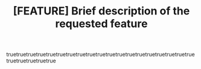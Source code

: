 ---
name: Feature Request
description: Request a new feature or enhancement for the plume navigation simulation system
title: "[FEATURE] Brief description of the requested feature"
labels: ["enhancement", "feature-request", "needs-evaluation"]
assignees: []
body:
  - type: markdown
    attributes:
      value: |
        ## Feature Request for Plume Navigation Simulation System
        
        Thank you for proposing a new feature! Please fill out the sections below to help us understand your request and evaluate its impact on the scientific research community. This information is crucial for prioritizing development efforts and ensuring features align with scientific computing requirements.
        
        **Please check existing issues and discussions before submitting to avoid duplicates.**
        
        ### 🔬 Current System Capabilities
        - **Scientific Accuracy**: >95% correlation with reference implementations
        - **Performance**: <7.2 seconds average per simulation
        - **Batch Processing**: 4000+ simulations within 8 hours
        - **Cross-Format Support**: Crimaldi dataset and custom AVI recordings
        - **Algorithm Support**: Infotaxis, Casting, Gradient Following, Plume Tracking, Hybrid Strategies
        - **Quality Standards**: >95% test coverage, <1% error rate, >99% reproducibility
        
        ### 📋 Feature Development Standards
        - Features must maintain scientific accuracy and performance requirements
        - Implementation should follow established coding standards and testing requirements
        - Cross-format compatibility and reproducibility must be preserved
        - Documentation and scientific validation are required for all enhancements

  - type: textarea
    id: feature_summary
    attributes:
      label: Feature Summary
      description: Provide a clear and concise summary of the requested feature
      placeholder: Briefly describe the feature you would like to see implemented...
      value: ""
    validations:
      required: true

  - type: dropdown
    id: feature_category
    attributes:
      label: Feature Category
      description: Which area of the system would this feature enhance?
      options:
        - Algorithm Implementation - New navigation strategies or algorithm enhancements
        - Performance Optimization - Speed, memory, or efficiency improvements
        - Data Processing Enhancement - Normalization, calibration, or format support
        - Analysis Framework - Performance metrics, statistical analysis, or visualization
        - User Interface Improvement - CLI, configuration, or user experience enhancements
        - Cross-Format Compatibility - Support for additional data formats or standards
        - Batch Processing - Parallel execution, scaling, or workflow improvements
        - Quality Assurance - Error handling, validation, or reliability enhancements
        - Documentation - User guides, API documentation, or examples
        - Integration - External tool integration or API development
        - Visualization - Plotting, reporting, or result presentation improvements
        - Configuration Management - Parameter handling or system configuration
        - Other (specify in description)
    validations:
      required: true

  - type: dropdown
    id: priority_level
    attributes:
      label: Priority Level
      description: How important is this feature for your research workflow?
      options:
        - Critical - Research Blocking - Cannot proceed without this feature
        - High - Significant Research Impact - Major improvement to research capabilities
        - Medium - Research Enhancement - Moderate improvement to workflow efficiency
        - Low - Nice to Have - Minor convenience or quality-of-life improvement
    validations:
      required: true

  - type: textarea
    id: research_context
    attributes:
      label: Research Context and Motivation
      description: Explain the scientific context and research motivation for this feature
      placeholder: |
        **Research Objective:**
        - What research goal does this feature support? (e.g., algorithm comparison, performance analysis)
        - How does this advance plume navigation or bio-inspired robotics research?
        
        **Current Limitations:**
        - What functionality is currently missing or inadequate?
        - What workflow bottlenecks does this address?
        - How are you currently working around these limitations?
        
        **Scientific Benefit:**
        - What new research capabilities would this enable?
        - How would this improve scientific accuracy or efficiency?
        - What impact would this have on reproducibility?
        
        **Literature Context:**
        - Are there related research papers or established methodologies?
        - How does this align with current scientific practices?
        - What standards or best practices should be followed?
        
        **Community Impact:**
        - How many researchers would benefit from this feature?
        - What research workflows would be improved?
        - How does this support collaboration and standardization?
      value: ""
    validations:
      required: true

  - type: checkboxes
    id: research_domains
    attributes:
      label: Research Domains
      description: Which research domains would benefit from this feature?
      options:
        - label: Olfactory Navigation Research
          required: false
        - label: Bio-inspired Robotics
          required: false
        - label: Computational Fluid Dynamics
          required: false
        - label: Algorithm Validation and Comparison
          required: false
        - label: Scientific Computing and Reproducibility
          required: false
        - label: Plume Tracking and Source Localization
          required: false
        - label: Machine Learning and AI
          required: false
        - label: Environmental Monitoring
          required: false

  - type: textarea
    id: detailed_description
    attributes:
      label: Detailed Feature Description
      description: Provide a comprehensive description of the requested feature
      placeholder: |
        **Functionality Overview:**
        - What should the feature do?
        - How should it work?
        - What are the key capabilities?
        
        **User Interface:**
        - How should users interact with this feature?
        - What configuration options are needed?
        - What outputs should be generated?
        - Should this be accessible via CLI, Python API, or both?
        
        **Integration Points:**
        - How should this integrate with existing components?
        - What dependencies are required?
        - What data formats or interfaces are needed?
        - How does this fit into current workflows?
        
        **Technical Approach:**
        - What implementation strategy do you envision?
        - Are there specific algorithms or methodologies to follow?
        - What are the key technical challenges?
      value: ""
    validations:
      required: true

  - type: checkboxes
    id: affected_components
    attributes:
      label: Affected System Components
      description: Which components of the system would be affected by this feature?
      options:
        - label: Data Normalization Engine
          required: false
        - label: Video Processing Pipeline
          required: false
        - label: Scale and Intensity Calibration
          required: false
        - label: Temporal Normalization
          required: false
        - label: Simulation Engine
          required: false
        - label: Algorithm Implementation Framework
          required: false
        - label: Batch Processing System
          required: false
        - label: Parallel Processing Framework
          required: false
        - label: Analysis Pipeline
          required: false
        - label: Performance Metrics Calculation
          required: false
        - label: Statistical Analysis Framework
          required: false
        - label: Visualization and Reporting
          required: false
        - label: Configuration Management
          required: false
        - label: Error Handling and Quality Assurance
          required: false
        - label: File I/O and Format Handling
          required: false
        - label: Command-Line Interface
          required: false
        - label: Monitoring and Logging
          required: false

  - type: dropdown
    id: implementation_complexity
    attributes:
      label: Estimated Implementation Complexity
      description: What is your assessment of the implementation complexity?
      options:
        - Simple - Minor Enhancement - Small changes to existing functionality
        - Moderate - Component Modification - Changes to one or two major components
        - Complex - Multi-Component Changes - Modifications across multiple system components
        - Major - Architecture Changes - Significant architectural modifications or new subsystems
        - Unknown - Need Technical Assessment - Complexity unclear, requires technical evaluation
    validations:
      required: true

  - type: checkboxes
    id: performance_impact
    attributes:
      label: Expected Performance Impact
      description: How do you expect this feature to impact system performance?
      options:
        - label: Speed Improvement - Faster simulation execution
          required: false
        - label: Memory Optimization - Reduced memory usage
          required: false
        - label: Accuracy Enhancement - Improved scientific accuracy
          required: false
        - label: Scalability Improvement - Better handling of large datasets
          required: false
        - label: Resource Efficiency - Better CPU/GPU utilization
          required: false
        - label: Batch Processing Enhancement - Improved parallel execution
          required: false
        - label: No Performance Impact - Functionality addition without performance changes
          required: false
        - label: Potential Performance Degradation - May impact performance (justify in description)
          required: false

  - type: textarea
    id: use_cases
    attributes:
      label: Use Cases and Examples
      description: Provide specific use cases and examples of how this feature would be used
      placeholder: |
        **Primary Use Case:**
        - Scenario: (e.g., comparing algorithms across different plume datasets)
        - Current workflow: (e.g., manual processing steps, limitations)
        - Improved workflow: (e.g., automated feature functionality, efficiency gains)
        
        **Example Usage:**
        ```bash
        # Example command showing how the feature would be used
        plume-simulation your-feature --parameter value --output results/
        ```
        
        ```python
        # Example Python API usage
        from plume_simulation import YourFeature
        feature = YourFeature(config={'parameter': 'value'})
        result = feature.execute(input_data)
        ```
        
        **Expected Output:**
        - What results or outputs should the feature produce?
        - How should success be measured?
        - What validation criteria should be met?
        
        **Alternative Scenarios:**
        - What other use cases would benefit from this feature?
        - How would different user groups utilize this capability?
      value: ""
    validations:
      required: true

  - type: checkboxes
    id: algorithm_impact
    attributes:
      label: Navigation Algorithm Impact
      description: Which navigation algorithms would be affected by or benefit from this feature?
      options:
        - label: Infotaxis - Entropy-based information seeking
          required: false
        - label: Casting - Bio-inspired crosswind casting
          required: false
        - label: Gradient Following - Direct concentration gradient navigation
          required: false
        - label: Plume Tracking - Memory-based concentration tracking
          required: false
        - label: Hybrid Strategies - Combined algorithm approaches
          required: false
        - label: Reference Implementation - Benchmark algorithms
          required: false
        - label: All Algorithms - Algorithm-agnostic feature
          required: false
        - label: New Algorithm Type - Enables new algorithm category
          required: false
        - label: No Algorithm Impact - Non-algorithm related feature
          required: false

  - type: checkboxes
    id: data_format_impact
    attributes:
      label: Data Format Impact
      description: Which data formats would be affected by or benefit from this feature?
      options:
        - label: Crimaldi Dataset Format - Standard research dataset
          required: false
        - label: Custom AVI Recordings - User-generated video data
          required: false
        - label: Standard Video Formats (MP4, MOV, MKV) - Common video formats
          required: false
        - label: HDF5 Data Files - Scientific data storage
          required: false
        - label: NumPy Arrays - Numerical data arrays
          required: false
        - label: JSON Configuration Files - System configuration
          required: false
        - label: CSV Data Files - Tabular data export
          required: false
        - label: New Format Support - Request for additional format
          required: false
        - label: All Supported Formats - Format-agnostic feature
          required: false
        - label: No Format Impact - Non-data related feature
          required: false

  - type: textarea
    id: validation_requirements
    attributes:
      label: Validation and Testing Requirements
      description: Describe how this feature should be validated and tested
      placeholder: |
        **Scientific Validation:**
        - Accuracy requirements: (e.g., maintain >95% correlation with references)
        - Performance targets: (e.g., simulation time <7.2 seconds)
        - Reproducibility criteria: (e.g., >99% cross-platform consistency)
        - Statistical validation: (e.g., hypothesis testing, confidence intervals)
        
        **Testing Strategy:**
        - Unit tests: (e.g., component-level validation with >95% coverage)
        - Integration tests: (e.g., workflow testing with existing components)
        - Performance tests: (e.g., speed and memory benchmarks)
        - Cross-format tests: (e.g., compatibility validation across data formats)
        - Scientific accuracy tests: (e.g., reference implementation comparison)
        
        **Success Criteria:**
        - How will you know the feature works correctly?
        - What metrics should be used for validation?
        - What are the acceptance criteria for scientific accuracy?
        - How should performance be measured and validated?
        
        **Regression Testing:**
        - What existing functionality must be preserved?
        - How should backward compatibility be maintained?
        - What are the non-regression requirements?
      value: ""
    validations:
      required: false

  - type: checkboxes
    id: quality_requirements
    attributes:
      label: Quality and Performance Requirements
      description: Which quality requirements must this feature meet?
      options:
        - label: Scientific Accuracy - Maintain >95% correlation with reference implementations
          required: false
        - label: Performance Target - Simulation time <7.2 seconds average
          required: false
        - label: Batch Processing - Support 4000+ simulations within 8 hours
          required: false
        - label: Cross-Platform Compatibility - Linux, macOS, Windows support
          required: false
        - label: Error Rate - Processing error rate <1%
          required: false
        - label: Reproducibility - >99% consistency across environments
          required: false
        - label: Memory Efficiency - Peak usage <8GB for standard workflows
          required: false
        - label: Documentation - Comprehensive user and developer documentation
          required: false

  - type: textarea
    id: alternative_solutions
    attributes:
      label: Alternative Solutions and Workarounds
      description: Describe any alternative solutions or current workarounds
      placeholder: |
        **Current Workarounds:**
        - How do you currently achieve similar functionality?
        - What are the limitations of current approaches?
        - What manual steps are required?
        - What tools or methods do you use as alternatives?
        
        **Alternative Implementations:**
        - Are there other ways to implement this feature?
        - What are the trade-offs between different approaches?
        - Which implementation strategy would be most effective?
        - What design patterns or architectural approaches should be considered?
        
        **External Tools:**
        - Are there external tools that provide similar functionality?
        - Why is integration into this system preferred over external tools?
        - What would be lost by using external alternatives?
        - How would external dependencies impact the system?
        
        **Comparison Analysis:**
        - How does the proposed feature compare to alternatives?
        - What unique benefits does this implementation provide?
        - What are the maintenance and support implications?
      value: ""
    validations:
      required: false

  - type: checkboxes
    id: breaking_changes
    attributes:
      label: Breaking Changes and Compatibility
      description: Would this feature require breaking changes?
      options:
        - label: No Breaking Changes - Fully backward compatible
          required: false
        - label: Minor API Changes - Small modifications with deprecation warnings
          required: false
        - label: Configuration Changes - Updates to configuration file formats
          required: false
        - label: Data Format Changes - Modifications to input/output formats
          required: false
        - label: Major Breaking Changes - Significant API or workflow modifications
          required: false
        - label: Unknown Compatibility Impact - Requires technical assessment
          required: false

  - type: textarea
    id: community_benefit
    attributes:
      label: Community Benefit and Impact
      description: Describe how this feature would benefit the broader research community
      placeholder: |
        **Research Community Impact:**
        - How many researchers would benefit from this feature?
        - What research workflows would be improved?
        - How does this advance the field of olfactory navigation?
        - What collaboration opportunities would this enable?
        
        **Scientific Advancement:**
        - What new research capabilities would this enable?
        - How does this support reproducible research?
        - What publications or studies would benefit?
        - How does this contribute to scientific knowledge?
        
        **Collaboration Benefits:**
        - How would this improve collaboration between researchers?
        - What standardization benefits would this provide?
        - How does this support open science initiatives?
        - What data sharing improvements would result?
        
        **Educational Impact:**
        - How would this benefit educational use of the system?
        - What learning opportunities would this create?
        - How would this support research training?
        
        **Long-term Vision:**
        - How does this align with the future direction of the field?
        - What follow-up developments would this enable?
        - How does this support sustainable research practices?
      value: ""
    validations:
      required: false

  - type: checkboxes
    id: user_groups
    attributes:
      label: Target User Groups
      description: Which user groups would primarily benefit from this feature?
      options:
        - label: Research Scientists - Conducting navigation algorithm studies
          required: false
        - label: Data Analysts - Requiring standardized simulation outputs
          required: false
        - label: Algorithm Developers - Testing new navigation strategies
          required: false
        - label: Scientific Computing Users - Requiring computational efficiency
          required: false
        - label: Bio-inspired Robotics Researchers - Developing robotic systems
          required: false
        - label: Graduate Students and Postdocs - Learning and research training
          required: false
        - label: System Administrators - Managing computational resources
          required: false
        - label: All Users - Universal benefit across user groups
          required: false

  - type: textarea
    id: implementation_timeline
    attributes:
      label: Implementation Timeline and Dependencies
      description: Provide information about timeline requirements and dependencies
      placeholder: |
        **Timeline Requirements:**
        - Is this needed for a specific deadline? (e.g., conference, publication)
        - What is the urgency level and why?
        - Are there any time-sensitive research dependencies?
        - What is the impact of implementation delays?
        
        **Dependencies:**
        - Does this depend on other features or issues?
        - Are there external library or tool dependencies?
        - What prerequisite work needs to be completed?
        - Are there any blocking factors or constraints?
        
        **Phased Implementation:**
        - Can this be implemented in phases or iterations?
        - What would be the minimum viable implementation?
        - What are the nice-to-have extensions?
        - How should the rollout be structured?
        
        **Resource Requirements:**
        - What development resources are needed?
        - Are there specific expertise requirements?
        - What testing resources are required?
        - Are there infrastructure considerations?
      value: ""
    validations:
      required: false

  - type: textarea
    id: technical_specifications
    attributes:
      label: Technical Specifications and Requirements
      description: Provide technical details and specifications for the feature
      placeholder: |
        **Technical Requirements:**
        - Programming language considerations
        - Library or framework dependencies
        - Performance specifications and constraints
        - Memory or storage requirements
        
        **API Design:**
        - Proposed function signatures or interfaces
        - Configuration parameters and validation
        - Input/output specifications and formats
        - Error handling requirements and patterns
        
        **Integration Details:**
        - How should this integrate with existing code?
        - What design patterns should be followed?
        - Are there architectural considerations?
        - What interfaces need to be maintained or extended?
        
        **Implementation Considerations:**
        - What algorithms or computational approaches are needed?
        - Are there numerical precision requirements?
        - What optimization strategies should be employed?
        - How should parallel processing be utilized?
        
        **Security and Validation:**
        - What input validation is required?
        - Are there security considerations?
        - How should errors be handled and reported?
        - What logging and monitoring requirements exist?
      value: ""
    validations:
      required: false

  - type: textarea
    id: additional_context
    attributes:
      label: Additional Context and Supporting Materials
      description: Provide any additional context, references, or supporting materials
      placeholder: |
        **Literature References:**
        - Relevant research papers or methodologies
        - Algorithm descriptions or mathematical formulations
        - Standard practices in the field
        - Benchmarking studies or comparative analyses
        
        **Supporting Materials:**
        - Screenshots, diagrams, or mockups
        - Example data or test cases
        - Related GitHub issues or discussions
        - Proof-of-concept implementations
        
        **External Context:**
        - Similar features in other tools
        - Industry standards or best practices
        - Community discussions or requests
        - Conference presentations or workshops
        
        **Historical Context:**
        - Previous attempts or implementations
        - Lessons learned from related work
        - Evolution of requirements or approaches
        - Feedback from user community
        
        **Future Considerations:**
        - How this fits into long-term project roadmap
        - Potential extensions or follow-up work
        - Compatibility with planned developments
        - Sustainability and maintenance considerations
      value: ""
    validations:
      required: false

  - type: checkboxes
    id: contribution_willingness
    attributes:
      label: Contribution and Support
      description: Are you willing to contribute to the implementation of this feature?
      options:
        - label: I can implement this feature myself
          required: false
        - label: I can provide technical guidance and review
          required: false
        - label: I can help with testing and validation
          required: false
        - label: I can provide scientific domain expertise
          required: false
        - label: I can help with documentation and examples
          required: false
        - label: I can provide test data or use cases
          required: false
        - label: I can offer performance benchmarking and validation
          required: false
        - label: I can assist with cross-platform testing
          required: false
        - label: I prefer to only request the feature
          required: false

  - type: checkboxes
    id: checklist
    attributes:
      label: Checklist
      description: Please confirm the following
      options:
        - label: I have searched existing issues and discussions to avoid duplicates
          required: true
        - label: I have provided sufficient detail about the requested feature
          required: true
        - label: I have described the scientific context and research motivation
          required: true
        - label: I have considered the impact on system performance and quality
          required: true
        - label: I understand this is a scientific computing system with specific requirements
          required: true
        - label: I am willing to provide additional information if needed
          required: false
---